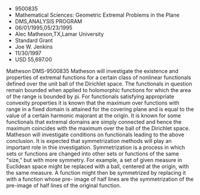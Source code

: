 
* 9500835
* Mathematical Sciences: Geometric Extremal Problems in the Plane
* DMS,ANALYSIS PROGRAM
* 06/01/1995,05/23/1995
* Alec Matheson,TX,Lamar University
* Standard Grant
* Joe W. Jenkins
* 11/30/1997
* USD 55,697.00

Matheson DMS-9500835 Matheson will investigate the existence and properties of
extremal functions for a certain class of nonlinear functionals defined over the
unit ball of the Dirichlet space. The functionals in question remain bounded
when applied to holomorphic functions for which the area of the range is bounded
by pi. For functionals satisfying appropriate convexity properties it is known
that the maximum over functions with range in a fixed domain is attained for the
covering plane and is equal to the value of a certain harmonic majorant at the
origin. It is known for some functionals that extremal domains are simply
connected and hence the maximum coincides with the maximum over the ball of the
Dirichlet space. Matheson will investigate conditions on functionals leading to
the above conclusion. It is expected that symmetrization methods will play an
important role in thie investigation. Symmetrization is a process in which sets
or functions are changed into other sets or functions of the same "size," but
with more symmetry. For example, a set of given measure in Euclidean space might
be replaced with a ball, centered at the origin, with the same measure. A
function might then be symmetrized by replacing it with a function whose pre-
image of half lines are the symmetrization of the pre-image of half lines of the
original function.
